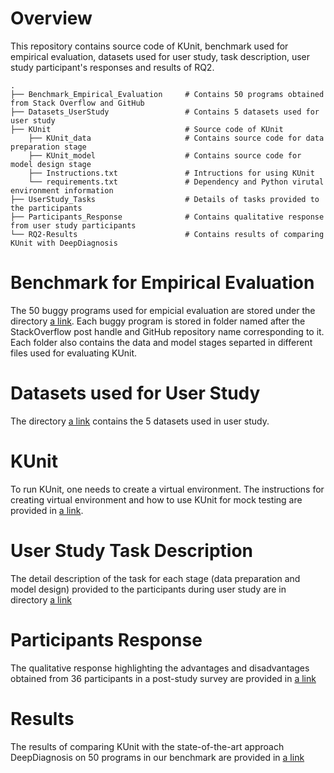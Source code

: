 
# Overview
This repository contains source code of KUnit, benchmark used for empirical evaluation, datasets used for user study, task description, user study participant's responses and results of RQ2.

```
.
├── Benchmark_Empirical_Evaluation     # Contains 50 programs obtained from Stack Overflow and GitHub
├── Datasets_UserStudy                 # Contains 5 datasets used for user study
├── KUnit                              # Source code of KUnit
    ├── KUnit_data                     # Contains source code for data preparation stage
    ├── KUnit_model                    # Contains source code for model design stage
    ├── Instructions.txt               # Intructions for using KUnit 
    └── requirements.txt               # Dependency and Python virutal environment information
├── UserStudy_Tasks                    # Details of tasks provided to the participants
├── Participants_Response              # Contains qualitative response from user study participants
└── RQ2-Results                        # Contains results of comparing KUnit with DeepDiagnosis
```
# Benchmark for Empirical Evaluation
The 50 buggy programs used for empicial evaluation are stored under the directory [a link]((https://github.com/anon3173/KUnit/Benchmark_Empirical_Evaluation)). Each buggy program is stored in folder named after the StackOverflow post handle and GitHub repository name corresponding to it. Each folder also contains the data and model stages separted in different files used for evaluating KUnit.

# Datasets used for User Study
The directory [a link]((https://github.com/anon3173/KUnit/Datasets_UserStudy)) contains the 5 datasets used in user study.

# KUnit
To run KUnit, one needs to create a virtual environment. The instructions for creating virtual environment and how to use KUnit for mock testing are provided in [a link]((https://github.com/anon3173/KUnit/Instructions.txt)). 


# User Study Task Description
The detail description of the task for each stage (data preparation and model design) provided to the participants during user study are in directory [a link]((https://github.com/anon3173/KUnit/UserStudy_Tasks))

# Participants Response
The qualitative response highlighting the advantages and disadvantages obtained from 36 participants in a post-study survey are provided in [a link]((https://github.com/anon3173/KUnit/Participants_Response.pdf))

# Results
The results of comparing KUnit with the state-of-the-art approach DeepDiagnosis on 50 programs in our benchmark are provided in [a link]((https://github.com/anon3173/KUnit/RQ2_Results.txt))
